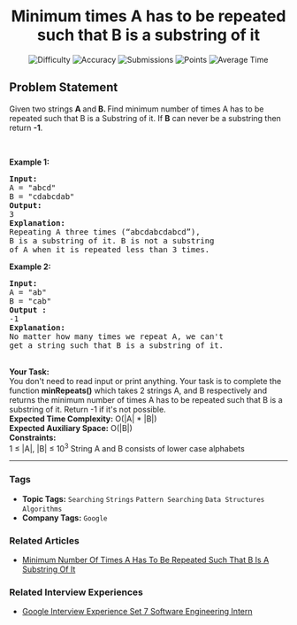 <h1 align="center">Minimum times A has to be repeated such that B is a substring of it</h1>

<p align="center">
  <img alt="Difficulty" title="Difficulty" src="https://custom-icon-badges.demolab.com/badge/Difficulty: Medium-1F222E?style=for-the-badge&logoColor=white&logo=fire"/>
  <img alt="Accuracy" title="Accuracy" src="https://custom-icon-badges.demolab.com/badge/Accuracy: 47.6%25-1F222E?style=for-the-badge&logoColor=white&logo=target"/>
  <img alt="Submissions" title="Submissions" src="https://custom-icon-badges.demolab.com/badge/Submissions: 17K+-1F222E?style=for-the-badge&logoColor=white&logo=repo"/>
  <img alt="Points" title="Points" src="https://custom-icon-badges.demolab.com/badge/Points: 4-1F222E?style=for-the-badge&logoColor=white&logo=award"/>
  <img alt="Average Time" title="Average Time" src="https://custom-icon-badges.demolab.com/badge/Average%20Time: N/A-1F222E?style=for-the-badge&logoColor=white&logo=clock"/>
</p>

## Problem Statement

Given two strings <b>A </b>and<b> B. </b>Find minimum number of times A has to be repeated such that B is a Substring of it. If <b>B</b> can never be a substring then return <b>-1</b>.

 

<b>Example 1:</b>

<pre><b>Input:
</b>A = "abcd"
B = "cdabcdab"
<b>Output:
</b>3
<b>Explanation:</b>
Repeating A three times (“abcdabcdabcd”),
B is a substring of it. B is not a substring
of A when it is repeated less than 3 times.
</pre>

<b>Example 2:</b>
<pre><b>Input:
</b>A = "ab"
B = "cab"
<b>Output :</b>
-1
<b>Explanation:</b>
No matter how many times we repeat A, we can't
get a string such that B is a substring of it.
</pre>

<br>
<b>Your Task:  </b><br>
You don't need to read input or print anything. Your task is to complete the function <b>minRepeats()</b> which takes 2 strings A, and B respectively and returns the minimum number of times A has to be repeated such that B is a substring of it. Return -1 if it's not possible.

<br>
<b>Expected Time Complexity:</b> O(|A| * |B|)<br>
<b>Expected Auxiliary Space:</b> O(|B|)

<br>
<b>Constraints:</b><br>
1 ≤ |A|, |B| ≤ 10<sup>3</sup>
String A and B consists of lower case alphabets


<hr>

### Tags
- **Topic Tags:** `Searching` `Strings` `Pattern Searching` `Data Structures` `Algorithms`
- **Company Tags:** `Google`

### Related Articles
- [Minimum Number Of Times A Has To Be Repeated Such That B Is A Substring Of It](https://www.geeksforgeeks.org/minimum-number-of-times-a-has-to-be-repeated-such-that-b-is-a-substring-of-it/)

### Related Interview Experiences
- [Google Interview Experience Set 7 Software Engineering Intern](https://www.geeksforgeeks.org/google-interview-experience-set-7-software-engineering-intern/?ref=rp)

